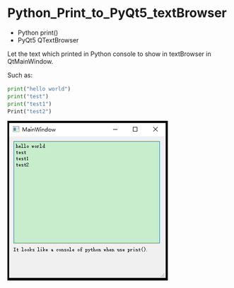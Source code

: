 # Python_Print_to_PyQt5_textBrowser
- Python print()
- PyQt5 QTextBrowser

Let the text which printed in Python console to show in textBrowser in QtMainWindow.

Such as:
```python
print("hello world")
print("test")
print("test1")
Print("test2")
```

![alt text](image.png)

